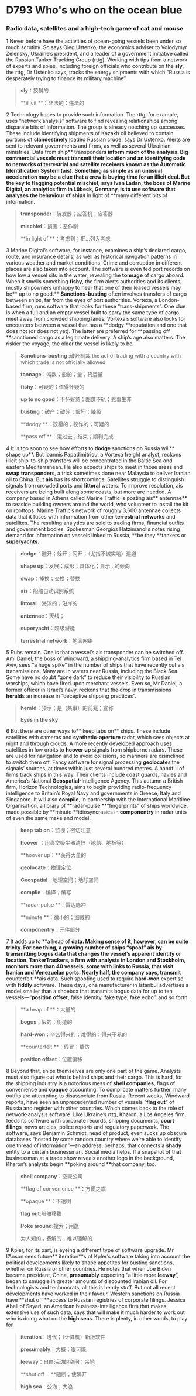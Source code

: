 # D793 Who's who on the ocean blue

### **Radio data, satellites and a high-tech game of cat and mouse**
1 Never before have the activities of ocean-going vessels been under so much scrutiny. So says Oleg Ustenko, the economics adviser to Volodymyr Zelensky, Ukraine’s president, and a leader of a government initiative called the Russian Tanker Tracking Group (rttg). Working with tips from a network of experts and spies, including foreign officials who contribute on the **sly**, the rttg, Dr Ustenko says, tracks the energy shipments with which “Russia is desperately trying to finance its military machine”.

> **sly**：狡猾的
 > 
> **illicit **：非法的；违法的
 > 

2 Technology hopes to provide such information. The rttg, for example, uses “network analysis” software to find revealing relationships among disparate bits of information. The group is already notching up successes. These include identifying shipments of Kazakh oil believed to contain portions of **clandestinely** loaded Russian crude, says Dr Ustenko. Alerts are sent to relevant governments and firms, as well as several Ukrainian ministries.
Data from ship** transponder**s inform much of the analysis. Big commercial vessels must transmit their location and an identifying code to networks of terrestrial and satellite receivers known as the Automatic Identification System (ais). Something as simple as an unusual acceleration may be a clue that a crew is buying time for an illicit deal. But the key to flagging potential **mischief**, says Ivan Ladan, the boss of Marine Digital, an analytics firm in Lübeck, Germany, is to use software that analyses the behaviour of ships** in light of **many different bits of information.

> **transponder**：转发器；应答机；应答器
 > 
> **mischief**：损害；恶作剧
 > 
> **in light of **：考虑到；把…列入考虑
 > 

3 Marine Digital’s software, for instance, examines a ship’s declared cargo, route, and insurance details, as well as historical navigation patterns in various weather and market conditions. Crime and corruption in different places are also taken into account. The software is even fed port records on how low a vessel sits in the water, revealing the **tonnage** of cargo aboard. When it smells something **fishy**, the firm alerts authorities and its clients, mostly shipowners unhappy to hear that one of their leased vessels may be** up to no good.**
**Sanctions-busting** often involves transfers of cargo between ships, far from the eyes of port authorities. Vortexa, a London-based firm, runs software that looks for these “trans-shipments”. One clue is when a full and an empty vessel built to carry the same type of cargo meet away from crowded shipping lanes. Vortexa’s software also looks for encounters between a vessel that has a **dodgy **reputation and one that does not (or does not yet). The latter are preferred for **passing off **sanctioned cargo as a legitimate delivery. A ship’s age also matters. The riskier the voyage, the older the vessel is likely to be.

> **Sanctions-busting** :破坏制裁 the act of trading with a country with which trade is not officially allowed
 > 
> **tonnage**：吨数；船舶；量；货运量
 > 
> **fishy**：可疑的；值得怀疑的
 > 
> **up to no good**：不怀好意；图谋不轨；惹事生非
 > 
> **busting**：破产；破碎；毁坏；降级
 > 
> **dodgy **：狡猾的；狡诈的；可疑的
 > 
> **pass off **：混过去；结束；顺利完成
 > 

4 It is too soon to see how efforts to **dodge** sanctions on Russia will** shape up**. But Ioannis Papadimitriou, a Vortexa freight analyst, reckons illicit ship-to-ship transfers will be concentrated in the Baltic Sea and eastern Mediterranean. He also expects ships to meet in those areas and **swap** **transponder**s, a trick sometimes done near Malaysia to deliver Iranian oil to China.
But **ais** has its shortcomings. Satellites struggle to distinguish signals from crowded ports and **littoral** waters. To improve resolution, ais receivers are being built along some coasts, but more are needed. A company based in Athens called Marine Traffic is posting ais** antennae** to seaside building owners around the world, who volunteer to install the kit on rooftops. Marine Traffic’s network of roughly 3,600 antennae collects data that it fuses with information from other **terrestrial networks** and satellites. The resulting analytics are sold to trading firms, financial outfits and government bodies. Spokesman Georgios Hatzimanolis notes rising demand for information on vessels linked to Russia, **be they **tankers or **superyachts**.

> **dodge**：避开；躲开；闪开；（尤指不诚实地）逃避
 > 
> **shape up**：发展；成形；具体化；显示…的倾向
 > 
> **swap**：掉换；交换；替换
 > 
> **ais**：船舶自动识别系统
 > 
> **littoral**：海滨的；沿岸的
 > 
> **antennae**：天线；
 > 
> **superyacht**：超级游艇
 > 
> **terrestrial network**：地面网络
 > 

5 Rubs remain. One is that a vessel’s ais transponder can be switched off. Ami Daniel, the boss of Windward, a shipping-analytics firm based in Tel Aviv, sees “a huge spike” in the number of ships that have recently cut ais transmissions. Many are in waters near Russia, including the Black Sea. Some have no doubt “gone dark” to reduce their visibility to Russian warships, which have fired upon merchant vessels. Even so, Mr Daniel, a former officer in Israel’s navy, reckons that the drop in transmissions **herald**s an increase in “deceptive shipping practices”.

> **herald**：预示；是（某事）的前兆；宣称
 > 
> **Eyes in the sky**
 > 

6 But there are other ways to** keep tabs on** ships. These include satellites with cameras and **synthetic-aperture** radar, which sees objects at night and through clouds. A more recently developed approach uses satellites in low orbits to **hoover up** signals from shipborne radars. These are used for navigation and to avoid collisions, so mariners are disinclined to switch them off. Fancy software for signal processing **geolocate**s the signals’ sources, at times within just several hundred metres.
A handful of firms track ships in this way. Their clients include coast guards, navies and America’s National **Geospatial**-Intelligence Agency. This autumn a British firm, Horizon Technologies, aims to begin providing radio-frequency intelligence to Britain’s Royal Navy and governments in Greece, Italy and Singapore. It will also **compile**, in partnership with the International Maritime Organisation, a library of **radar-pulse **“fingerprints” of ships worldwide, made possible by **minute **idiosyncrasies in **componentry** in radar units of even the same make and model.

> **keep tab on**：监视；密切注意
 > 
> **hoover** ：用真空吸尘器清扫（地毯、地板等）
 > 
> **hoover up：**获得大量的
 > 
> **geolocate**：物理定位
 > 
> **Geospatial**：地理空间；地球空间
 > 
> **compile**：编译；编写
 > 
> **radar-pulse **：雷达脉冲
 > 
> **minute **：微小的；细微的
 > 
> **componentry**：元件部分
 > 

7 It adds up to **a heap of **data. Making sense of it, however, can be quite tricky. For one thing, a growing number of ships “spoof” ais by transmitting **bogus** data that changes the vessel’s apparent identity or location. TankerTrackers, a firm with analysts in London and Stockholm, monitors more than 40 vessels, some with links to Russia, that visit Iranian and Venezuelan ports. Nearly half, the company says, transmit** counterfeit **ais data. Such spoofing used to require **hard-won** expertise with **fiddly** software. These days, one manufacturer in Istanbul advertises a model smaller than a shoebox that transmits bogus data for up to ten vessels—“**position offset**, false identity, fake type, fake echo”, and so forth.

> **a heap of **：大量的
 > 
> **bogus**：假的；伪造的
 > 
> **hard-won**：辛苦得来的；难得的；得来不易的
 > 
> **counterfeit **：假冒；摹仿
 > 
> **position offset**：位置偏移
 > 

8 Beyond that, ships themselves are only one part of the game. Analysts must also figure out who is behind ships and their cargo. This is hard, for the shipping industry is a notorious mess of **shell companies**, flags of convenience and **opaque** accounting. To complicate matters further, many outfits are attempting to disassociate from Russia. Recent weeks, Windward reports, have seen an unprecedented number of vessels “**flag out**” of Russia and register with other countries.
Which comes back to the role of network-analysis software. Like Ukraine’s rttg, Kharon, a Los Angeles firm, feeds its software with corporate records, shipping documents, **court filing**s, news articles, police reports and regulatory paperwork. The software, says Benjamin Schmidt, head of product, even sucks up obscure databases “hosted by some random country where we’re able to identify one thread of information”—an address, perhaps, that connects a **shady** entity to a certain businessman. Social media helps. If a snapshot of that businessman at a trade show reveals another logo in the background, Kharon’s analysts begin **poking around **that company, too.

> **shell company**：空壳公司
 > 
> **flag of convenience **：方便之旗
 > 
> **opaque **：不透明
 > 
> **flag out**:船舶移籍
 > 
> **Poke around**:搜索；闲逛
 > 
> 为人知的；费解的；难以理解的
 > 

9 Kpler, for its part, is eyeing a different type of software upgrade. Mr I’Anson sees future** iteration**s of Kpler’s software taking into account the political developments likely to shape appetites for busting sanctions, whether on Russia or other countries. He notes that when Joe Biden became president, China, **presumably** expecting “a little more **leeway**”, began to smuggle in greater amounts of discounted Iranian oil.
For technologists and technocrats, all this is heady stuff. But not all recent developments have worked in their favour. Western sanctions on Russia have **shut off **access to Russian registries of corporate filings. Jessica Abell of Sayari, an American business-intelligence firm that makes extensive use of such data, says that will make it much harder to work out who is doing what on the **high sea**s. There is plenty, in other words, to play for.

> **iteration**：迭代；（计算机）新版软件
 > 
> **presumably**：大概；很可能
 > 
> **leeway**：自由活动的空间；余地
 > 
> **shut off ：**阻断；使隔开
 > 
> **high sea**：公海；大浪
 > 

